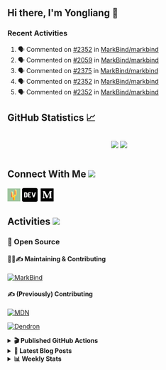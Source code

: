 ## Hi there, I'm Yongliang 👋

### Recent Activities

<!--START_SECTION:activity-->
1. 🗣 Commented on [#2352](https://github.com/MarkBind/markbind/issues/2352#issuecomment-1807385178) in [MarkBind/markbind](https://github.com/MarkBind/markbind)
2. 🗣 Commented on [#2059](https://github.com/MarkBind/markbind/pull/2059#issuecomment-1807316660) in [MarkBind/markbind](https://github.com/MarkBind/markbind)
3. 🗣 Commented on [#2375](https://github.com/MarkBind/markbind/pull/2375#issuecomment-1807313374) in [MarkBind/markbind](https://github.com/MarkBind/markbind)
4. 🗣 Commented on [#2352](https://github.com/MarkBind/markbind/issues/2352#issuecomment-1807312613) in [MarkBind/markbind](https://github.com/MarkBind/markbind)
5. 🗣 Commented on [#2352](https://github.com/MarkBind/markbind/issues/2352#issuecomment-1807310809) in [MarkBind/markbind](https://github.com/MarkBind/markbind)
<!--END_SECTION:activity-->

## GitHub Statistics :chart_with_upwards_trend:
<div align="center">
<div style="display: flex; align-items: center; justify-content: center;">

[![](https://github-readme-stats-tlylt.vercel.app/api?username=tlylt&show_icons=true&theme=tokyonight&hide_border=true&locale=en)](https://github.com/tlylt)
[![](https://github-readme-streak-stats.herokuapp.com/?user=tlylt&theme=tokyonight&hide_border=true)](https://github.com/tlylt)
</div>
</div>

## Connect With Me <img src="https://media.giphy.com/media/2wh5K5yE3ulp3xgYcG/giphy-downsized.gif" width="30">

<a href="https://www.yongliangliu.com/" target="_blank"><img align="center" src="static/site-icon.png" alt="yongliangliu.com" height="29" width="29" /></a>
<a href="https://dev.to/tlylt" target="_blank"><img align="center" src="static/dev-badge.svg" alt="dev.to/tlylt" height="35" width="35" /></a>
<a href="https://tlylt.medium.com" target="_blank"><img align="center" src="static/medium.png" alt="tlylt.medium.com" height="35" width="35" /></a>

## Activities <img src="https://media.giphy.com/media/WUlplcMpOCEmTGBtBW/giphy.gif" width="30">

### 🔭 Open Source

#### 👷‍♂️✍️ Maintaining & Contributing
[![MarkBind](https://github-readme-stats-tlylt.vercel.app/api/pin/?username=markbind&repo=markbind)](https://github.com/MarkBind/markbind)

#### ✍️ (Previously) Contributing
[![MDN](https://github-readme-stats-tlylt.vercel.app/api/pin/?username=mdn&repo=content)](https://github.com/mdn/content/issues?q=is%3Aopen+involves%3A%40me+sort%3Aupdated-desc)

[![Dendron](https://github-readme-stats-tlylt.vercel.app/api/pin/?username=dendronhq&repo=dendron)](https://github.com/dendronhq/dendron/issues?q=is%3Aopen+involves%3A%40me+sort%3Aupdated-desc)

<details>
<summary> <b>🎬 Published GitHub Actions </b> </summary>

[![install-graphviz](https://github-readme-stats-tlylt.vercel.app/api/pin/?username=tlylt&repo=install-graphviz)](https://github.com/tlylt/install-graphviz)

[![reposense-action](https://github-readme-stats-tlylt.vercel.app/api/pin/?username=tlylt&repo=reposense-action)](https://github.com/tlylt/reposense-action)

[![markbin-action](https://github-readme-stats-tlylt.vercel.app/api/pin/?username=markbind&repo=markbind-action)](https://github.com/MarkBind/markbind-action)

</details>

<details>
<summary> <b>📕 Latest Blog Posts</b> </summary>

<!-- BLOG-POST-LIST:START -->
- [End of Year 3 Sem 2](https://yongliangliu.com/blog/end-of-year-3-sem-2)
- [Deploy a ChatGPT API Server in no time](https://yongliangliu.com/blog/chatgpt-nextjs-server)
- [Creating a regex-based Markdown parser in TypeScript](https://yongliangliu.com/blog/rmark)
- [Create VSCode Snippets for Markdown Blog Workflows](https://yongliangliu.com/blog/vscode-snippets)
- [Brag Doc 2023](https://yongliangliu.com/blog/brag-doc-2023)
<!-- BLOG-POST-LIST:END -->

</details>

<details>
<summary> <b>📊 Weekly Stats</b> </summary>

<!--START_SECTION:waka-->
![Code Time](http://img.shields.io/badge/Code%20Time-1%2C154%20hrs%2057%20mins-blue)

**🐱 My GitHub Data** 

> 📦 664.5 kB Used in GitHub's Storage 
 > 
> 🏆 1,612 Contributions in the Year 2023
 > 
> 🚫 Not Opted to Hire
 > 
> 📜 174 Public Repositories 
 > 
> 🔑 40 Private Repositories 
 > 
**I'm an Early 🐤** 

```text
🌞 Morning                3865 commits        ███████░░░░░░░░░░░░░░░░░░   29.10 % 
🌆 Daytime                3599 commits        ███████░░░░░░░░░░░░░░░░░░   27.10 % 
🌃 Evening                4939 commits        █████████░░░░░░░░░░░░░░░░   37.19 % 
🌙 Night                  879 commits         ██░░░░░░░░░░░░░░░░░░░░░░░   06.62 % 
```
📅 **I'm Most Productive on Wednesday** 

```text
Monday                   1744 commits        ███░░░░░░░░░░░░░░░░░░░░░░   13.13 % 
Tuesday                  1917 commits        ████░░░░░░░░░░░░░░░░░░░░░   14.43 % 
Wednesday                2143 commits        ████░░░░░░░░░░░░░░░░░░░░░   16.13 % 
Thursday                 1623 commits        ███░░░░░░░░░░░░░░░░░░░░░░   12.22 % 
Friday                   1724 commits        ███░░░░░░░░░░░░░░░░░░░░░░   12.98 % 
Saturday                 2048 commits        ████░░░░░░░░░░░░░░░░░░░░░   15.42 % 
Sunday                   2083 commits        ████░░░░░░░░░░░░░░░░░░░░░   15.68 % 
```


📊 **This Week I Spent My Time On** 

```text
🕑︎ Time Zone: Asia/Singapore

💬 Programming Languages: 
Python                   18 mins             ████████████░░░░░░░░░░░░░   49.25 % 
Markdown                 18 mins             ████████████░░░░░░░░░░░░░   48.89 % 
JSON                     0 secs              ░░░░░░░░░░░░░░░░░░░░░░░░░   01.86 % 
```


 Last Updated on 14/11/2023 00:46:02 UTC
<!--END_SECTION:waka-->

</details>
